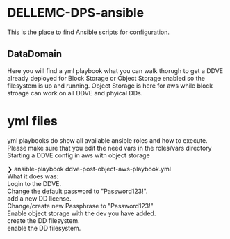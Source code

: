 # DELLEMC-DPS-ansible 

This is the place to find Ansible scripts for configuration.
## DataDomain

Here you will find a yml playbook what you can walk thorugh to get a DDVE already deployed for Block Storage or Object Storage enabled so the filesystem is up and running. Object Storage is here for aws while block stroage can work on all DDVE and phyical DDs.

 # yml files
 yml playbooks do show all available ansible roles and how to execute. Please make sure that you edit the need vars in the roles/vars directory  
 Starting a DDVE config in aws with object storage 
 
❯ ansible-playbook ddve-post-object-aws-playbook.yml  
What it does was:   
Login to the DDVE.   
Change the default password to "Password123!".     
add a new DD license.  
Change/create new Passphrase to "Password123!"  
Enable object storage with the dev you have added.  
create the DD filesystem.   
enable the DD filesystem. 

